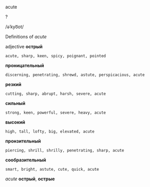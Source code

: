 acute

?

/əˈkyo͞ot/

Definitions of _acute_

adjective
**острый**

    acute, sharp, keen, spicy, poignant, pointed
**проницательный**

    discerning, penetrating, shrewd, astute, perspicacious, acute
**резкий**

    cutting, sharp, abrupt, harsh, severe, acute
**сильный**

    strong, keen, powerful, severe, heavy, acute
**высокий**

    high, tall, lofty, big, elevated, acute
**пронзительный**

    piercing, shrill, shrilly, penetrating, sharp, acute
**сообразительный**

    smart, bright, astute, cute, quick, acute

_acute_
**острый**, **острые**